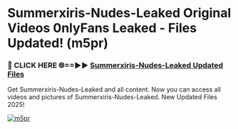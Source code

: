 # Summerxiris-Nudes-Leaked Original Videos 0nlyFans Leaked - Files Updated! (m5pr)

<h3>🔴 CLICK HERE 🌐==►► <a href="https://tinyurl.com/yc6ubb5a" rel="nofollow">Summerxiris-Nudes-Leaked Updated Files</a></h3>

Get Summerxiris-Nudes-Leaked and all content. Now you can access all videos and pictures of Summerxiris-Nudes-Leaked. New Updated Files 2025!

[![m5pr](https://i.imgur.com/7eu0CRL.gif)](https://tinyurl.com/yc6ubb5a)
